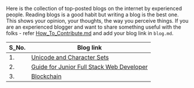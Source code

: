 Here is the collection of top-posted blogs on the internet by experienced people. Reading blogs is a good habit but writing a blog is the best one. This shows your opinion, your thoughts, the way you perceive things. If you are an experienced blogger and want to share something useful with the folks - refer [How_To_Contribute.md](https://github.com/fossdelhi/buffet/blob/master/docs/How_To_Contribute.md) and add your blog link in `blog.md`.


| S_No.|        Blog link                                                        |
|------|-------------------------------------------------------------------------|
| 1.   | [Unicode and Character Sets](https://www.joelonsoftware.com/2003/10/08/the-absolute-minimum-every-software-developer-absolutely-positively-must-know-about-unicode-and-character-sets-no-excuses/)|
| 2.   |  [Guide for Junior Full Stack Web Developer](https://codeburst.io/the-ultimate-guide-to-learning-full-stack-web-development-in-6-months-for-30-72b3854a7458)|
| 3.   |   [Blockchain](https://hackernoon.com/wtf-is-the-blockchain-1da89ba19348)|
